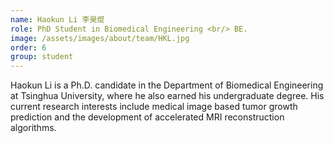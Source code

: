 ```yaml
---
name: Haokun Li 李昊焜
role: PhD Student in Biomedical Engineering <br/> BE.
image: /assets/images/about/team/HKL.jpg
order: 6
group: student
---
```


Haokun Li is a Ph.D. candidate in the Department of Biomedical Engineering at Tsinghua University, where he also earned his undergraduate degree. His current research interests include medical image based tumor growth prediction and the development of accelerated MRI reconstruction algorithms.